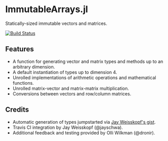 # ImmutableArrays.jl

Statically-sized immutable vectors and matrices.

[![Build Status](https://travis-ci.org/twadleigh/ImmutableArrays.jl.png?branch=master)](https://travis-ci.org/twadleigh/ImmutableArrays.jl)

## Features

- A function for generating vector and matrix types and methods up to
  an arbitrary dimension.
- A default instantiation of types up to dimension 4.
- Unrolled implementations of arithmetic operations 
  and mathematical functions.
- Unrolled matrix-vector and matrix-matrix multiplication.
- Conversions between vectors and row/column matrices.

## Credits

- Automatic generation of types jumpstarted via 
  [Jay Weisskopf's gist](https://gist.github.com/jayschwa/5250636).
- Travis CI integration by Jay Weisskopf (@jayschwa).
- Additional feedback and testing provided by Olli Wilkman (@dronir).
